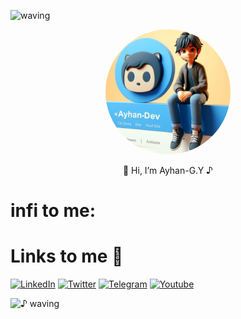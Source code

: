 ![waving](https://capsule-render.vercel.app/api?type=waving&height=90&color=gradient)

 
<div align="center">
    <img src="_59d601ed-463c-4a67-9997-8a392031a144.jpeg" alt="ForNRxt GitHub Extension" width="200" style="border-radius:50%; object-fit: cover;">
    <p>👋 Hi, I’m Ayhan-G.Y ♪ </p>
</div>


 # infi to me:

 
 # Links to me 🔗

[![LinkedIn](https://img.shields.io/badge/LinkedIn-0A66C2?logo=LinkedIn&logoColor=white)](https://www.linkedin.com/in/ayhan-garabay-813ab2273)
[![Twitter](https://img.shields.io/badge/Twitter-1DA1F2?logo=Twitter&logoColor=white)](https://twitter.com/Ayhan_Developer)
[![Telegram](https://img.shields.io/badge/Telegram-26A5E4?logo=Telegram&logoColor=white)](https://t.me/Ayhan_dev)
[![Youtube](https://img.shields.io/badge/Youtube-FF0000?logo=Youtube&logoColor=white)](https://www.youtube.com/@AyhanG.Y)

   
![♪ waving](https://capsule-render.vercel.app/api?type=waving&height=90&section=footer)

 

